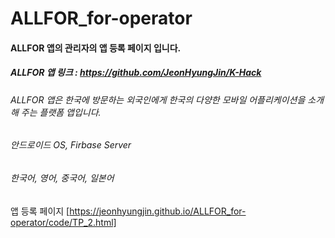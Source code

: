 # ALLFOR_for-operator

#### ALLFOR 앱의 관리자의 앱 등록 페이지 입니다.
##### ALLFOR 앱 링크 : https://github.com/JeonHyungJin/K-Hack

###### ALLFOR 앱은 한국에 방문하는 외국인에게 한국의 다양한 모바일 어플리케이션을 소개해 주는 플랫폼 앱입니다.
###### 안드로이드 OS, Firbase Server
###### 한국어, 영어, 중국어, 일본어 


앱 등록 페이지 [https://jeonhyungjin.github.io/ALLFOR_for-operator/code/TP_2.html]
